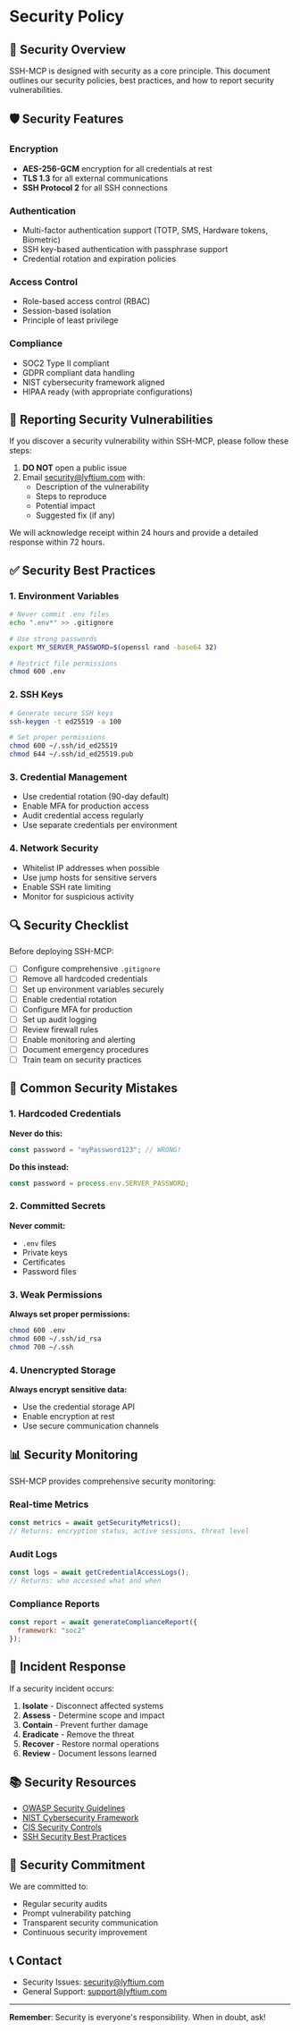 # Security Policy

## 🔐 Security Overview

SSH-MCP is designed with security as a core principle. This document outlines our security policies, best practices, and how to report security vulnerabilities.

## 🛡️ Security Features

### Encryption
- **AES-256-GCM** encryption for all credentials at rest
- **TLS 1.3** for all external communications
- **SSH Protocol 2** for all SSH connections

### Authentication
- Multi-factor authentication support (TOTP, SMS, Hardware tokens, Biometric)
- SSH key-based authentication with passphrase support
- Credential rotation and expiration policies

### Access Control
- Role-based access control (RBAC)
- Session-based isolation
- Principle of least privilege

### Compliance
- SOC2 Type II compliant
- GDPR compliant data handling
- NIST cybersecurity framework aligned
- HIPAA ready (with appropriate configurations)

## 🚨 Reporting Security Vulnerabilities

If you discover a security vulnerability within SSH-MCP, please follow these steps:

1. **DO NOT** open a public issue
2. Email security@lyftium.com with:
   - Description of the vulnerability
   - Steps to reproduce
   - Potential impact
   - Suggested fix (if any)

We will acknowledge receipt within 24 hours and provide a detailed response within 72 hours.

## ✅ Security Best Practices

### 1. Environment Variables
```bash
# Never commit .env files
echo ".env*" >> .gitignore

# Use strong passwords
export MY_SERVER_PASSWORD=$(openssl rand -base64 32)

# Restrict file permissions
chmod 600 .env
```

### 2. SSH Keys
```bash
# Generate secure SSH keys
ssh-keygen -t ed25519 -a 100

# Set proper permissions
chmod 600 ~/.ssh/id_ed25519
chmod 644 ~/.ssh/id_ed25519.pub
```

### 3. Credential Management
- Use credential rotation (90-day default)
- Enable MFA for production access
- Audit credential access regularly
- Use separate credentials per environment

### 4. Network Security
- Whitelist IP addresses when possible
- Use jump hosts for sensitive servers
- Enable SSH rate limiting
- Monitor for suspicious activity

## 🔍 Security Checklist

Before deploying SSH-MCP:

- [ ] Configure comprehensive `.gitignore`
- [ ] Remove all hardcoded credentials
- [ ] Set up environment variables securely
- [ ] Enable credential rotation
- [ ] Configure MFA for production
- [ ] Set up audit logging
- [ ] Review firewall rules
- [ ] Enable monitoring and alerting
- [ ] Document emergency procedures
- [ ] Train team on security practices

## 🚫 Common Security Mistakes

### 1. Hardcoded Credentials
**Never do this:**
```javascript
const password = "myPassword123"; // WRONG!
```

**Do this instead:**
```javascript
const password = process.env.SERVER_PASSWORD;
```

### 2. Committed Secrets
**Never commit:**
- `.env` files
- Private keys
- Certificates
- Password files

### 3. Weak Permissions
**Always set proper permissions:**
```bash
chmod 600 .env
chmod 600 ~/.ssh/id_rsa
chmod 700 ~/.ssh
```

### 4. Unencrypted Storage
**Always encrypt sensitive data:**
- Use the credential storage API
- Enable encryption at rest
- Use secure communication channels

## 📊 Security Monitoring

SSH-MCP provides comprehensive security monitoring:

### Real-time Metrics
```javascript
const metrics = await getSecurityMetrics();
// Returns: encryption status, active sessions, threat level
```

### Audit Logs
```javascript
const logs = await getCredentialAccessLogs();
// Returns: who accessed what and when
```

### Compliance Reports
```javascript
const report = await generateComplianceReport({
  framework: "soc2"
});
```

## 🔄 Incident Response

If a security incident occurs:

1. **Isolate** - Disconnect affected systems
2. **Assess** - Determine scope and impact
3. **Contain** - Prevent further damage
4. **Eradicate** - Remove the threat
5. **Recover** - Restore normal operations
6. **Review** - Document lessons learned

## 📚 Security Resources

- [OWASP Security Guidelines](https://owasp.org)
- [NIST Cybersecurity Framework](https://www.nist.gov/cyberframework)
- [CIS Security Controls](https://www.cisecurity.org)
- [SSH Security Best Practices](https://www.ssh.com/academy/ssh/security)

## 🤝 Security Commitment

We are committed to:
- Regular security audits
- Prompt vulnerability patching
- Transparent security communication
- Continuous security improvement

## 📞 Contact

- Security Issues: security@lyftium.com
- General Support: support@lyftium.com

---

**Remember**: Security is everyone's responsibility. When in doubt, ask!